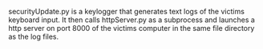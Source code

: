 securityUpdate.py is a keylogger that generates text logs of the victims keyboard input.
It then calls httpServer.py as a subprocess and launches a http server on port 8000 of the victims computer in the same file directory as the log files.
